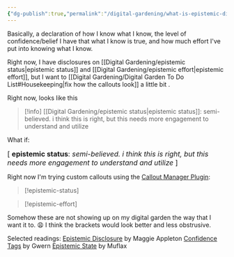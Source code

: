 ```yaml
---
{"dg-publish":true,"permalink":"/digital-gardening/what-is-epistemic-disclosure/","created":"2024-07-23T10:50:35.543+08:00","updated":"2024-07-31T22:21:02.651+08:00"}
---
```



Basically, a declaration of how I know what I know, the level of confidence/belief I have that what I know is true, and how much effort I've put into knowing what I know.

Right now, I have disclosures on [[Digital Gardening/epistemic status\|epistemic status]] and [[Digital Gardening/epistemic effort\|epistemic effort]], but I want to [[Digital Gardening/Digital Garden To Do List#Housekeeping\|fix how the callouts look]] a little bit .

Right now, looks like this

>[!info] [[Digital Gardening/epistemic status\|epistemic status]]:
>semi-believed. i think this is right, but this needs more engagement to understand and utilize

What if:

<font size=3> [ **epistemic status**: *semi-believed. i think this is right, but this needs more engagement to understand and utilize* ]</font>


Right now I'm trying custom callouts using the [Callout Manager Plugin](https://github.com/eth-p/obsidian-callout-manager):

> [!epistemic-status] 

> [!epistemic-effort]

Somehow these are not showing up on my digital garden the way that I want it to. 😩 I think the brackets would look better and less obstrusive.


Selected readings:
[Epistemic Disclosure](https://maggieappleton.com/epistemic-disclosure) by Maggie Appleton
[Confidence Tags](https://www.gwern.net/) by Gwern
[Epistemic State](https://webcitation.org/6DuYcqyQ3) by Muflax
